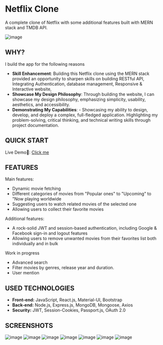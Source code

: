 # Netflix Clone

A complete clone of Netflix with some additional features built with MERN stack and TMDB API. 

![image](https://github.com/dagmfre/Netflix/assets/96683816/6949ddb6-f6b1-4c9b-9e2b-5c8784623c3f)


## WHY?
I build the app for the following reasons
- **Skill Enhancement**: Building this Netflix clone using the MERN stack provided an opportunity to sharpen skills on building RESTful API, Integrating Authentication, database management, Responsive & Interactive website, 
- **Showcase My Design Philosophy**: Through building the website, I can showcase my design philosophy, emphasizing simplicity, usability, aesthetics, and accessibility.
- **Demonstrating My Capabilities**: -  Showcasing my ability to design, develop, and deploy a complex, full-fledged application. Highlighting my problem-solving, critical thinking, and technical writing skills through project documentation.

## QUICK START
 Live Demo🔗: [Click me](https://netflix-app-clonee.vercel.app/)

##  FEATURES
Main features:
- Dynamic movie fetching
- Different categories of movies from "Popular ones" to "Upcoming" to "Now playing worldwide  
- Suggesting users to watch related movies of the selected one
- Allowing users to collect their favorite movies

Additional features:  
- A rock-solid JWT and session-based authentication, including Google & Facebook sign-in and logout features  
- Allowing users to remove unwanted movies from their favorites list both individually and in bulk

Work in progress

-   Advanced search
- Filter movies by genres, release year and duration.
- User mention

## USED TECHNOLOGIES

- **Front-end:** JavaScript, React.js, Material-UI, Bootstrap
- **Back-end:** Node.js, Express.js, MongoDB, Mongoose, Axios
- **Security:** JWT, Session-Cookies, Passport.js, OAuth 2.0
## SCREENSHOTS
![image](https://github.com/dagmfre/Netflix/assets/96683816/f0ed5e9e-04cd-43b7-8239-9cb5d61492a5)
![image](https://github.com/dagmfre/Netflix/assets/96683816/716526da-4708-46ba-9d05-b79894eaa6e5)
![image](https://github.com/dagmfre/Netflix/assets/96683816/2fbe4f0d-75bb-4410-a5c8-8dd168fbdf66)
![image](https://github.com/dagmfre/Netflix/assets/96683816/6e1f05d5-550a-4e8a-a030-e0ea1e86c89e)
![image](https://github.com/dagmfre/Netflix/assets/96683816/8490ce97-6646-49a3-8ca4-9ea5c96c8f7f)
![image](https://github.com/dagmfre/Netflix/assets/96683816/ce3821aa-96b6-4e54-9af7-3e6bd8919747)
![image](https://github.com/dagmfre/Netflix/assets/96683816/9b89e346-e509-484d-b976-43d29d918cfd)

